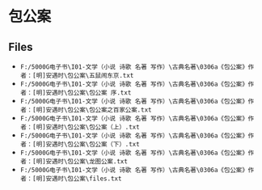 # 包公案

## Files

- `F:/5000G电子书\I01-文学（小说 诗歌 名著 写作）\古典名著\0306a《包公案》作者：[明]安遇时\包公案\五鼠闹东京.txt`
- `F:/5000G电子书\I01-文学（小说 诗歌 名著 写作）\古典名著\0306a《包公案》作者：[明]安遇时\包公案\包公案 序.txt`
- `F:/5000G电子书\I01-文学（小说 诗歌 名著 写作）\古典名著\0306a《包公案》作者：[明]安遇时\包公案\包公案之百家公案.txt`
- `F:/5000G电子书\I01-文学（小说 诗歌 名著 写作）\古典名著\0306a《包公案》作者：[明]安遇时\包公案\包公案（上）.txt`
- `F:/5000G电子书\I01-文学（小说 诗歌 名著 写作）\古典名著\0306a《包公案》作者：[明]安遇时\包公案\包公案（下）.txt`
- `F:/5000G电子书\I01-文学（小说 诗歌 名著 写作）\古典名著\0306a《包公案》作者：[明]安遇时\包公案\龙图公案.txt`
- `F:/5000G电子书\I01-文学（小说 诗歌 名著 写作）\古典名著\0306a《包公案》作者：[明]安遇时\包公案\files.txt`
